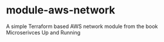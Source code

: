 # module-aws-network
A simple Terraform based AWS network module from the book Microserivces Up and Running